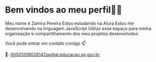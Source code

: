 # Bem vindos ao meu perfil👋🏽

Meu nome é Zamira Pereira
Estou estudando na Alura
Estou me desenvolvendo na linguagem JavaScript
Utilizo esse espaço para minha organização e compartilhamento dos meu projetos desenvolvidos

Você pode entrar em contato comigo 📫

🏫: 00001206028142sp@al.educacao.sp.gov.br
